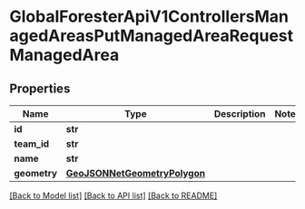 # GlobalForesterApiV1ControllersManagedAreasPutManagedAreaRequestManagedArea

## Properties
Name | Type | Description | Notes
------------ | ------------- | ------------- | -------------
**id** | **str** |  | 
**team_id** | **str** |  | 
**name** | **str** |  | 
**geometry** | [**GeoJSONNetGeometryPolygon**](GeoJSONNetGeometryPolygon.md) |  | 

[[Back to Model list]](../README.md#documentation-for-models) [[Back to API list]](../README.md#documentation-for-api-endpoints) [[Back to README]](../README.md)

